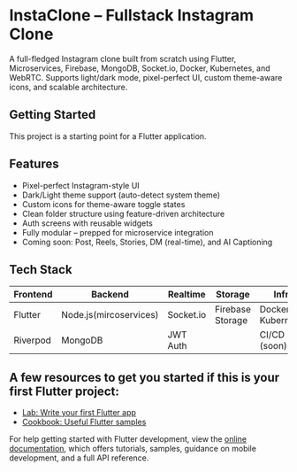 # InstaClone – Fullstack Instagram Clone

A full-fledged Instagram clone built from scratch using Flutter, Microservices, Firebase, MongoDB, Socket.io, Docker, Kubernetes, and WebRTC.
Supports light/dark mode, pixel-perfect UI, custom theme-aware icons, and scalable architecture.

## Getting Started

This project is a starting point for a Flutter application.

## Features
- Pixel-perfect Instagram-style UI
- Dark/Light theme support (auto-detect system theme)
- Custom icons for theme-aware toggle states
- Clean folder structure using feature-driven architecture
- Auth screens with reusable widgets
- Fully modular – prepped for microservice integration
- Coming soon: Post, Reels, Stories, DM (real-time), and AI Captioning

## Tech Stack
| Frontend | Backend | Realtime | Storage | Infra |
| -------- | ------- | -------- | ------- | ----- |
| Flutter  | Node.js(mircoservices) | Socket.io | Firebase Storage | Docker + Kubernetes |
| Riverpod | MongoDB | JWT Auth |         | CI/CD (soon)
## A few resources to get you started if this is your first Flutter project:

- [Lab: Write your first Flutter app](https://docs.flutter.dev/get-started/codelab)
- [Cookbook: Useful Flutter samples](https://docs.flutter.dev/cookbook)

For help getting started with Flutter development, view the
[online documentation](https://docs.flutter.dev/), which offers tutorials,
samples, guidance on mobile development, and a full API reference.
